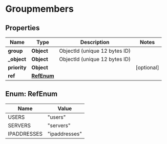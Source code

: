 

# Groupmembers


## Properties

| Name | Type | Description | Notes |
|------------ | ------------- | ------------- | -------------|
|**group** | **Object** | ObjectId (unique 12 bytes ID) |  |
|**_object** | **Object** | ObjectId (unique 12 bytes ID) |  |
|**priority** | **Object** |  |  [optional] |
|**ref** | [**RefEnum**](#RefEnum) |  |  |



## Enum: RefEnum

| Name | Value |
|---- | -----|
| USERS | &quot;users&quot; |
| SERVERS | &quot;servers&quot; |
| IPADDRESSES | &quot;ipaddresses&quot; |




